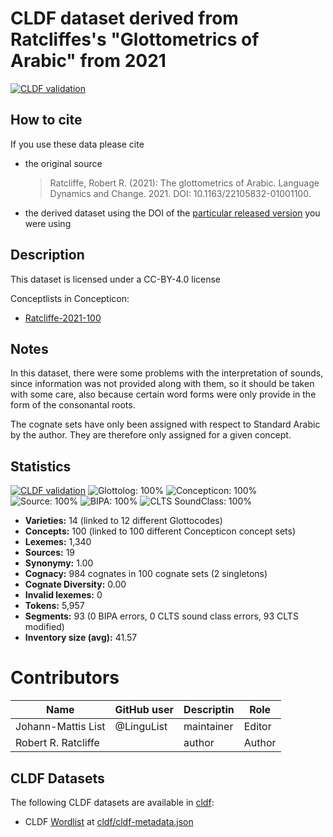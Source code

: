 # CLDF dataset derived from Ratcliffes's "Glottometrics of Arabic" from 2021

[![CLDF validation](https://github.com/lexibank/ratcliffearabic/workflows/CLDF-validation/badge.svg)](https://github.com/lexibank/ratcliffearabic/actions?query=workflow%3ACLDF-validation)

## How to cite

If you use these data please cite
- the original source
  > Ratcliffe, Robert R. (2021): The glottometrics of Arabic. Language Dynamics and Change. 2021. DOI: 10.1163/22105832-01001100.
- the derived dataset using the DOI of the [particular released version](../../releases/) you were using

## Description


This dataset is licensed under a CC-BY-4.0 license


Conceptlists in Concepticon:
- [Ratcliffe-2021-100](https://concepticon.clld.org/contributions/Ratcliffe-2021-100)
## Notes

In this dataset, there were some problems with the interpretation of sounds, since information was not provided along with them, so it should be taken with some care, also because certain word forms were only provide in the form of the consonantal roots.

The cognate sets have only been assigned with respect to Standard Arabic by the author. They are therefore only assigned for a given concept.



## Statistics


[![CLDF validation](https://github.com/lexibank/ratcliffearabic/workflows/CLDF-validation/badge.svg)](https://github.com/lexibank/ratcliffearabic/actions?query=workflow%3ACLDF-validation)
![Glottolog: 100%](https://img.shields.io/badge/Glottolog-100%25-brightgreen.svg "Glottolog: 100%")
![Concepticon: 100%](https://img.shields.io/badge/Concepticon-100%25-brightgreen.svg "Concepticon: 100%")
![Source: 100%](https://img.shields.io/badge/Source-100%25-brightgreen.svg "Source: 100%")
![BIPA: 100%](https://img.shields.io/badge/BIPA-100%25-brightgreen.svg "BIPA: 100%")
![CLTS SoundClass: 100%](https://img.shields.io/badge/CLTS%20SoundClass-100%25-brightgreen.svg "CLTS SoundClass: 100%")

- **Varieties:** 14 (linked to 12 different Glottocodes)
- **Concepts:** 100 (linked to 100 different Concepticon concept sets)
- **Lexemes:** 1,340
- **Sources:** 19
- **Synonymy:** 1.00
- **Cognacy:** 984 cognates in 100 cognate sets (2 singletons)
- **Cognate Diversity:** 0.00
- **Invalid lexemes:** 0
- **Tokens:** 5,957
- **Segments:** 93 (0 BIPA errors, 0 CLTS sound class errors, 93 CLTS modified)
- **Inventory size (avg):** 41.57

# Contributors

Name               | GitHub user | Descriptin |Role
---                | ---         | --- | ---
Johann-Mattis List | @LinguList  | maintainer | Editor
Robert R. Ratcliffe | | author | Author




## CLDF Datasets

The following CLDF datasets are available in [cldf](cldf):

- CLDF [Wordlist](https://github.com/cldf/cldf/tree/master/modules/Wordlist) at [cldf/cldf-metadata.json](cldf/cldf-metadata.json)
